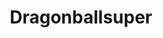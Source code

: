 ---
title: Dragonballsuper
crosslinks:
- mildlyinteresting
- whowouldwin
- Dragon
- me_irl
- DBZDokkanBattle
---